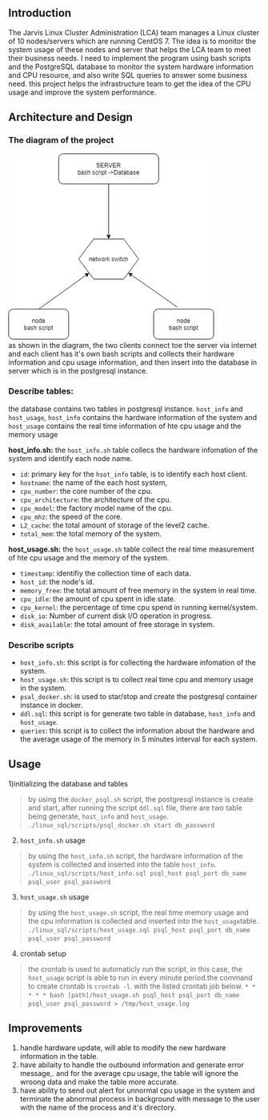 ## Introduction
The Jarvis Linux Cluster Administration (LCA) team manages a Linux cluster of 10 nodes/servers which are running CentOS 7. The idea is to monitor the system usage of these nodes and server that helps the LCA team to meet their business needs. I need to implement the program using bash scripts and the PostgreSQL database to monitor the system hardware information and CPU resource, and also write SQL queries to answer some business need. this project helps the infrastructure team to get the idea of the CPU usage and improve the system performance. 

## Architecture and Design
### The diagram of the project  
 ![Diagram.png](./assets/Diagram.png)  
 as shown in the diagram, the two clients connect toe the server via internet and each client has it's own bash scripts and collects their hardware information and cpu usage information, and then insert into the database in server which is in the postgresql instance.
### Describe tables:  
the database contains two tables in postgresql instance. `host_info` and `host_usage`, `host_info` contains the hardware information of the system and `host_usage` contains the real time information of hte cpu usage and the memory usage

**host_info.sh:** the `host_info.sh` table collecs the hardware infomation of the system and identify each node name.

- `id`: primary key for the `hsot_info` table, is to identify each host client.
- `hostname`: the name of the each host system,
- `cpu_number`: the core number of the cpu.
- `cpu_architecture`: the architecture of the cpu.
- `cpu_model`: the factory model name of the cpu.
- `cpu_mhz`: the speed of the core.
- `L2_cache`: the total amount of storage of the level2 cache.
- `total_mem`: the total memory of the system.  

**host_usage.sh:** the `host_usage.sh` table collect the real time measurement of hte cpu usage and the memory of the system.

- `timestamp`: identifiy the collection time of each data.
- `host_id`: the node's id.
- `memory_free`: the total amount of free memory in the system in real time.
- `cpu_idle`: the amount of cpu spent in idle state.
- `cpu_kernel`: the percentage of time cpu spend in running kernel/system.
- `disk_io`: Number of current disk I/O operation in progress.
- `disk_available`: the total amount of free storage in system. 

### Describe scripts 

- `host_info.sh`: this script is for collecting the hardware infomation of the system.
- `host_usage.sh`: this script is to collect real time cpu and memory usage in the system.
- `psal_docker.sh`: is used to star/stop and create the postgresql container instance in docker.
- `ddl.sql`: this script is for generate two table in database, `host_info` and `host_usage`.
- `queries`: this script is to collect the information about the hardware and the average usage of the memory in 5 minutes interval for each system.   

## Usage
1)initializing the database and tables
> by using the `docker_psql.sh` script, the postgresql instance is create and start, after running the script `ddl.sql` file, there are two table being generate, `host_info` and `host_usage`.  
`./linux_sql/scripts/psql_docker.sh start db_password`
2) `host_info.sh` usage
> by using the `host_info.sh` script, the hardware information of the system is collected and inserted into the table `host_info`.  
`./linux_sql/scripts/host_info.sql psql_host psql_port db_name psql_user psql_password`
3) `host_usage.sh` usage
> by using the `host_usage.sh` script, the real time memory usage and the cpu information is collected and inserted into the `host_usage`table.  
`./linux_sql/scripts/host_usage.sql psql_host psql_port db_name psql_user psql_password`
4) crontab setup
> the crontab is used to automaticly run the script, in this case, the `host_usage` script is able to run in every minute period.the command to create crontab is `crontab -l`. with the listed crontab job below.
`* * * * * bash [path]/host_usage.sh psql_host psql_port db_name psql_user psql_password > /tmp/host_usage.log`  
## Improvements 
1) handle hardware update, will able to modify the new hardware information in the table.
2) have abilaity to handle the outbound information and generate error message,. and for the average cpu usage, the table will ignore the wroong data and make the table more accurate.
3) have ability to send out alert for unnormal cpu usage in the system and terminate the abnormal process in background with message to the user with the name of the process and it's directory.

